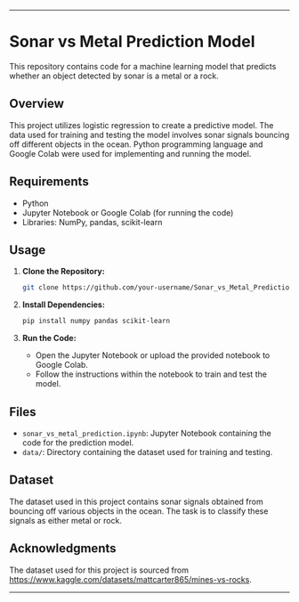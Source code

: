 

---

# Sonar vs Metal Prediction Model

This repository contains code for a machine learning model that predicts whether an object detected by sonar is a metal or a rock.

## Overview

This project utilizes logistic regression to create a predictive model. The data used for training and testing the model involves sonar signals bouncing off different objects in the ocean. Python programming language and Google Colab were used for implementing and running the model.

## Requirements

- Python
- Jupyter Notebook or Google Colab (for running the code)
- Libraries: NumPy, pandas, scikit-learn

## Usage

1. **Clone the Repository:**
   ```bash
   git clone https://github.com/your-username/Sonar_vs_Metal_Prediction_Model.git
   ```

2. **Install Dependencies:**
   ```bash
   pip install numpy pandas scikit-learn
   ```

3. **Run the Code:**
   - Open the Jupyter Notebook or upload the provided notebook to Google Colab.
   - Follow the instructions within the notebook to train and test the model.

## Files

- `sonar_vs_metal_prediction.ipynb`: Jupyter Notebook containing the code for the prediction model.
- `data/`: Directory containing the dataset used for training and testing.

## Dataset

The dataset used in this project contains sonar signals obtained from bouncing off various objects in the ocean. The task is to classify these signals as either metal or rock.

## Acknowledgments

The dataset used for this project is sourced from https://www.kaggle.com/datasets/mattcarter865/mines-vs-rocks.



---



